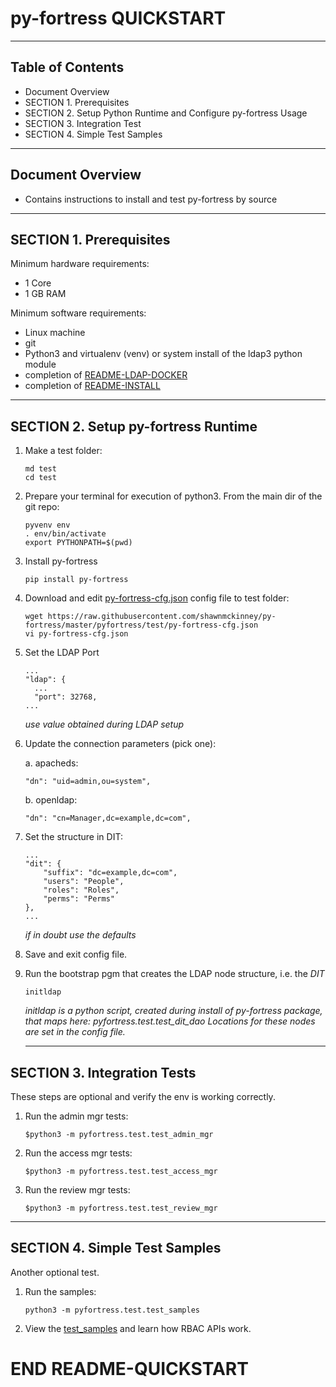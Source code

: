 # py-fortress QUICKSTART
-------------------------------------------------------------------------------
## Table of Contents

 * Document Overview
 * SECTION 1. Prerequisites
 * SECTION 2. Setup Python Runtime and Configure py-fortress Usage
 * SECTION 3. Integration Test
 * SECTION 4. Simple Test Samples 
___________________________________________________________________________________
## Document Overview

 * Contains instructions to install and test py-fortress by source
___________________________________________________________________________________
## SECTION 1. Prerequisites

Minimum hardware requirements:
 * 1 Core
 * 1 GB RAM

Minimum software requirements:
 * Linux machine
 * git
 * Python3 and virtualenv (venv) or system install of the ldap3 python module
 * completion of [README-LDAP-DOCKER](./README-LDAP-DOCKER)
 * completion of [README-INSTALL](./README-INSTALL)  
________________________________________________________________________________
## SECTION 2. Setup py-fortress Runtime

1. Make a test folder:
    ```
    md test    
    cd test
    ```

2. Prepare your terminal for execution of python3.  From the main dir of the git repo:
    ```
    pyvenv env
    . env/bin/activate
    export PYTHONPATH=$(pwd)
    ```
    
3. Install py-fortress
    ```
    pip install py-fortress
    ```

4. Download and edit [py-fortress-cfg.json](https://github.com/shawnmckinney/py-fortress/blob/master/pyfortress/test/py-fortress-cfg.json) config file to test folder:
    ```
    wget https://raw.githubusercontent.com/shawnmckinney/py-fortress/master/pyfortress/test/py-fortress-cfg.json
    vi py-fortress-cfg.json
    ```

5. Set the LDAP Port
    ```
    ...
    "ldap": {
      ...
      "port": 32768,
    ...
    ```
    *use value obtained during LDAP setup*
        
6. Update the connection parameters (pick one):

    a. apacheds:
    ```
    "dn": "uid=admin,ou=system",
    ```
    
    b. openldap:
    ```
    "dn": "cn=Manager,dc=example,dc=com",
    ```

7. Set the structure in DIT:
    ```
    ...
    "dit": {
        "suffix": "dc=example,dc=com",
        "users": "People",
        "roles": "Roles",
        "perms": "Perms"
    },
    ...    
    ```
    *if in doubt use the defaults*
    
8. Save and exit config file.

9. Run the bootstrap pgm that creates the LDAP node structure, i.e. the *DIT*
    ```
    initldap 
    ```
    *initldap is a python script, created during install of py-fortress package, that maps here: pyfortress.test.test_dit_dao*
    *Locations for these nodes are set in the config file.* 
    __________________________________________________________________________________
## SECTION 3. Integration Tests

These steps are optional and verify the env is working correctly.

1. Run the admin mgr tests:
    ```
    $python3 -m pyfortress.test.test_admin_mgr 
    ```

2. Run the access mgr tests:
    ```
    $python3 -m pyfortress.test.test_access_mgr
    ```
 
3. Run the review mgr tests:
    ```
    $python3 -m pyfortress.test.test_review_mgr 
    ```
__________________________________________________________________________________
## SECTION 4. Simple Test Samples

Another optional test.  
 
1. Run the samples:
    ```
    python3 -m pyfortress.test.test_samples 
    ```

2. View the [test_samples](../test/test_samples.py) and learn how RBAC APIs work.

# END README-QUICKSTART
